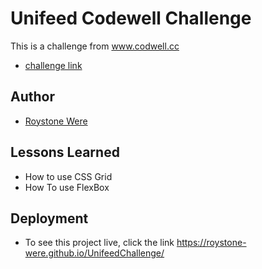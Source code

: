 
# Unifeed Codewell Challenge

This is a challenge from www.codwell.cc
-  [challenge link](https://www.github.com/Roystone-Were)


## Author

- [Roystone Were](https://www.github.com/Roystone-Were)


## Lessons Learned
- How to use CSS Grid
- How To use FlexBox

## Deployment

- To see this project live, click the link
https://roystone-were.github.io/UnifeedChallenge/


